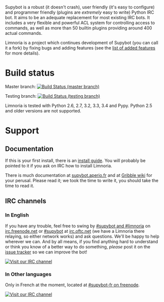 Supybot is a robust (it doesn't crash), user friendly (it's easy to
configure) and programmer friendly (plugins are *extremely* easy to
write) Python IRC bot.  It aims to be an adequate replacement for most
existing IRC bots.  It includes a very flexible and powerful ACL system
for controlling access to commands, as well as more than 50 builtin plugins
providing around 400 actual commands.

Limnoria is a project which continues development of Supybot (you can
call it a fork) by fixing bugs and adding features (see the
[list of added features](https://github.com/ProgVal/Limnoria/wiki/LGC) for
more details).

# Build status

Master branch: [![Build Status (master branch)](https://travis-ci.org/ProgVal/Limnoria.png?branch=master)](https://travis-ci.org/ProgVal/Limnoria)

Testing branch: [![Build Status (testing branch)](https://travis-ci.org/ProgVal/Limnoria.png?branch=testing)](https://travis-ci.org/ProgVal/Limnoria)

Limnoria is tested with Python 2.6, 2.7, 3.2, 3.3, 3.4 and Pypy. Python 2.5 and
older versions are not supported.

# Support

## Documentation

If this is your first install, there is an [install guide](http://supybot.aperio.fr/doc/use/install.html).
You will probably be pointed to it if you ask on IRC how to install Limnoria.

There is much documentation
at [supybot.aperio.fr] and at [Gribble wiki] for your perusal.  Please read it; we took the
time to write it, you should take the time to read it.

[supybot.aperio.fr]:http://supybot.aperio.fr/doc
[Gribble wiki]:https://sourceforge.net/apps/mediawiki/gribble/index.php?title=Main_Page

## IRC channels

### In English

If you have any trouble, feel free to swing by [#supybot and #limnoria](irc://chat.freenode.net/#supybot,#limnoria) on
[irc.freenode.net](irc://chat.freenode.net) or [#supybot](irc://irc.oftc.net/#supybot) at [irc.oftc.net](irc://irc.oftc.net) (we have a Limnoria there relaying,
so either network works) and ask questions.  We'll be happy to help
wherever we can.  And by all means, if you find anything hard to
understand or think you know of a better way to do something,
*please* post it on the [issue tracker] so we can improve the bot!

[issue tracker]:https://github.com/ProgVal/Limnoria/issues

[![Visit our IRC channel](https://kiwiirc.com/buttons/chat.freenode.net/limnoria.png)](https://kiwiirc.com/client/chat.freenode.net:+6697/#limnoria)

### In Other languages

Only in French at the moment, located at [#supybot-fr on freenode](irc://chat.freenode.net/#supybot-fr).

[![Visit our IRC channel](https://kiwiirc.com/buttons/chat.freenode.net/supybot-fr.png)](https://kiwiirc.com/client/chat.freenode.net:+6697/#supybot-fr)
